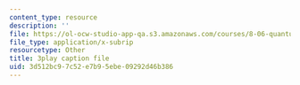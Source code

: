 ```yaml
---
content_type: resource
description: ''
file: https://ol-ocw-studio-app-qa.s3.amazonaws.com/courses/8-06-quantum-physics-iii-spring-2018/3d512bc97c52e7b95ebe09292d46b386_RWPfOV0CV5Y.srt
file_type: application/x-subrip
resourcetype: Other
title: 3play caption file
uid: 3d512bc9-7c52-e7b9-5ebe-09292d46b386
---
```

